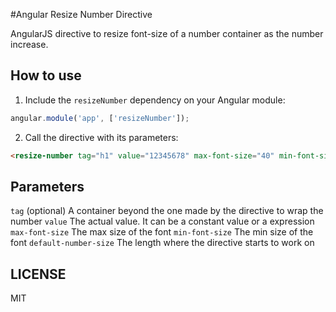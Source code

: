 #Angular Resize Number Directive

AngularJS directive to resize font-size of a number container as the number increase.

## How to use

1. Include the `resizeNumber` dependency on your Angular module:

``` javascript
angular.module('app', ['resizeNumber']);
```

2. Call the directive with its parameters:
``` html
<resize-number tag="h1" value="12345678" max-font-size="40" min-font-size="20" default-number-size="5" 
```

## Parameters

`tag` (optional)           A container beyond the one made by the directive to wrap the number
`value`                    The actual value. It can be a constant value or a expression
`max-font-size`            The max size of the font
`min-font-size`            The min size of the font
`default-number-size`      The length where the directive starts to work on

## LICENSE 

MIT

